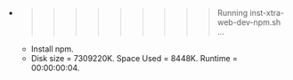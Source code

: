 * >>>>>>>>> Running inst-xtra-web-dev-npm.sh ...
  * Install npm.
  * Disk size = 7309220K. Space Used = 8448K. Runtime = 00:00:00:04.

